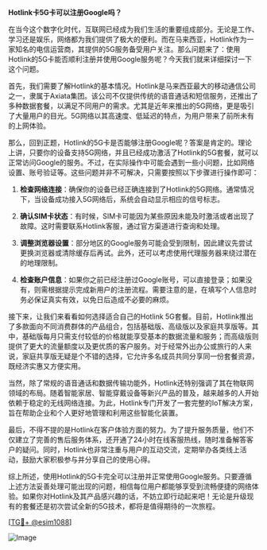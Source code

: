 **Hotlink卡5G卡可以注册Google吗？**

在当今这个数字化时代，互联网已经成为我们生活的重要组成部分。无论是工作、学习还是娱乐，网络都为我们提供了极大的便利。而在马来西亚，Hotlink作为一家知名的电信运营商，其提供的5G服务备受用户关注。那么问题来了：使用Hotlink的5G卡能否顺利注册并使用Google服务呢？今天我们就来详细探讨一下这个问题。

首先，我们需要了解Hotlink的基本情况。Hotlink是马来西亚最大的移动通信公司之一，隶属于Axiata集团。该公司不仅提供传统的语音通话和短信服务，还推出了多种数据套餐，以满足不同用户的需求。尤其是近年来推出的5G网络，更是吸引了大量用户的目光。5G网络以其高速度、低延迟的特点，为用户带来了前所未有的上网体验。

那么，回到正题，Hotlink的5G卡是否能够注册Google呢？答案是肯定的。理论上讲，只要你的设备支持5G网络，并且已经成功激活了Hotlink的5G套餐，就可以正常访问Google的服务。不过，在实际操作中可能会遇到一些小问题，比如网络设置、账号验证等。这些问题并非不可解决，只需要按照以下步骤进行操作即可：

1. **检查网络连接**：确保你的设备已经正确连接到了Hotlink的5G网络。通常情况下，当设备成功接入5G网络后，系统会自动显示相应的信号标志。

2. **确认SIM卡状态**：有时候，SIM卡可能因为某些原因未能及时激活或者出现了故障。这时需要联系Hotlink客服，通过官方渠道进行查询和处理。

3. **调整浏览器设置**：部分地区的Google服务可能会受到限制，因此建议先尝试更换浏览器或清除缓存后再试。此外，还可以考虑使用代理服务器来绕过潜在的地理限制。

4. **检查账户信息**：如果你之前已经注册过Google账号，可以直接登录；如果没有，则需根据提示完成新用户的注册流程。需要注意的是，在填写个人信息时务必保证真实有效，以免日后造成不必要的麻烦。

接下来，让我们来看看如何选择适合自己的Hotlink 5G套餐。目前，Hotlink推出了多款面向不同消费群体的产品组合，包括基础版、高级版以及家庭共享版等。其中，基础版每月只需支付较低的价格就能享受基本的数据流量和服务；而高级版则提供了更大的流量额度以及更优质的客户服务。对于经常外出办公或旅行的人来说，家庭共享版无疑是个不错的选择，它允许多名成员共同分享同一份套餐资源，既经济实惠又方便实用。

当然，除了常规的语音通话和数据传输功能外，Hotlink还特别强调了其在物联网领域的布局。随着智能家居、智能穿戴设备等新兴产品的普及，越来越多的人开始依赖于稳定的无线网络连接。为此，Hotlink专门开发了一套完整的IoT解决方案，旨在帮助企业和个人更好地管理和利用这些智能化装置。

最后，不得不提的是Hotlink在客户体验方面的努力。为了提升服务质量，他们不仅建立了完善的售后服务体系，还开通了24小时在线客服热线，随时准备解答客户的疑问。同时，Hotlink也非常注重与用户的互动交流，定期举办各类线上活动，鼓励大家积极参与并分享自己的使用心得。

综上所述，使用Hotlink的5G卡完全可以注册并正常使用Google服务。只要遵循上述方法妥善处理可能出现的问题，相信每位用户都能够享受到流畅便捷的网络体验。如果你对Hotlink及其产品感兴趣的话，不妨立即行动起来吧！无论是升级现有的套餐还是初次尝试全新的5G技术，都将是值得期待的一次旅程。

[[TG💪+ @esim1088](https://t.me/s/esim1088)]

![Image](https://i.postimg.cc/4NQfJmqS/Snipaste-2025-05-13-00-14-12.png)